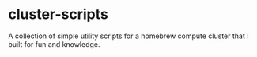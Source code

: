 # cluster-scripts
A collection of simple utility scripts for a homebrew compute cluster that I built for fun and knowledge.

